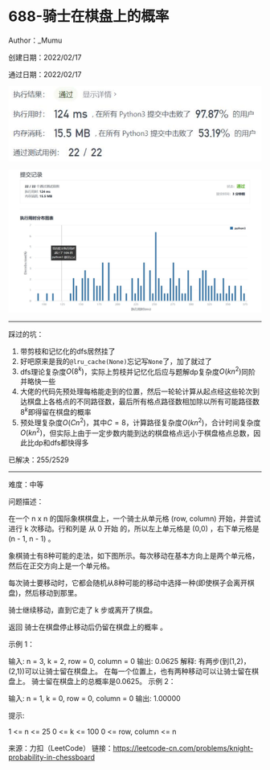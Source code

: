 # 688-骑士在棋盘上的概率

Author：_Mumu

创建日期：2022/02/17

通过日期：2022/02/17

![](./通过截图2.jpg)

![](./通过截图1.jpg)

*****

踩过的坑：

1. 带剪枝和记忆化的dfs居然挂了
2. 好吧原来是我的`@lru_cache(None)`忘记写`None`了，加了就过了
3. dfs理论复杂度$O(8^k)$，实际上剪枝并记忆化后应与题解dp复杂度$O(kn^2)$同阶并略快一些
4. 大佬的代码先预处理每格能走到的位置，然后一轮轮计算从起点经这些轮次到达棋盘上各格点的不同路径数，最后所有格点路径数相加除以所有可能路径数$8^k$即得留在棋盘的概率
5. 预处理复杂度$O(Cn^2)$，其中$C=8$，计算路径复杂度$O(kn^2)$，合计时间复杂度$O(kn^2)$，但实际上由于一定步数内能到达的棋盘格点远小于棋盘格点总数，因此比dp和dfs都快得多

已解决：255/2529

*****

难度：中等

问题描述：

在一个 n x n 的国际象棋棋盘上，一个骑士从单元格 (row, column) 开始，并尝试进行 k 次移动。行和列是 从 0 开始 的，所以左上单元格是 (0,0) ，右下单元格是 (n - 1, n - 1) 。

象棋骑士有8种可能的走法，如下图所示。每次移动在基本方向上是两个单元格，然后在正交方向上是一个单元格。



每次骑士要移动时，它都会随机从8种可能的移动中选择一种(即使棋子会离开棋盘)，然后移动到那里。

骑士继续移动，直到它走了 k 步或离开了棋盘。

返回 骑士在棋盘停止移动后仍留在棋盘上的概率 。

 

示例 1：

输入: n = 3, k = 2, row = 0, column = 0
输出: 0.0625
解释: 有两步(到(1,2)，(2,1))可以让骑士留在棋盘上。
在每一个位置上，也有两种移动可以让骑士留在棋盘上。
骑士留在棋盘上的总概率是0.0625。
示例 2：

输入: n = 1, k = 0, row = 0, column = 0
输出: 1.00000


提示:

1 <= n <= 25
0 <= k <= 100
0 <= row, column <= n

来源：力扣（LeetCode）
链接：https://leetcode-cn.com/problems/knight-probability-in-chessboard

